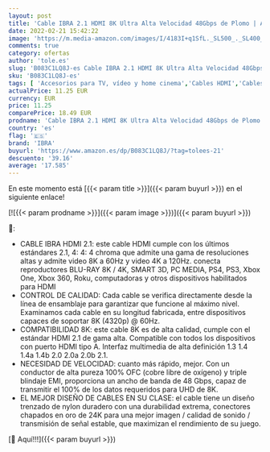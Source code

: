 ```yaml
---
layout: post
title: 'Cable IBRA 2.1 HDMI 8K Ultra Alta Velocidad 48Gbps de Plomo | Admite 8K@60HZ  4K@120HZ  4320p  Compatible con Fire TV  Soporte 3D  Función Ethernet  8K UHD  3D-Xbox Playstation PS3 PS4 PC - 1M'
date: 2022-02-21 15:42:22
image: 'https://m.media-amazon.com/images/I/4183I+q1SfL._SL500_._SL400_.jpg'
comments: true
category: ofertas
author: 'tole.es'
slug: 'B083C1LQ8J-es Cable IBRA 2.1 HDMI 8K Ultra Alta Velocidad 48Gbps de...'
sku: 'B083C1LQ8J-es'
tags: [ 'Accesorios para TV, vídeo y home cinema','Cables HDMI','Cables para TV, vídeo y home cinema','Electrónica','TV, vídeo y home cinema','ibra','playstation','ps4', ]
actualPrice: 11.25 EUR
currency: EUR
price: 11.25
comparePrice: 18.49 EUR
prodname: 'Cable IBRA 2.1 HDMI 8K Ultra Alta Velocidad 48Gbps de Plomo | Admite 8K@60HZ  4K@120HZ  4320p  Compatible con Fire TV  Soporte 3D  Función Ethernet  8K UHD  3D-Xbox Playstation PS3 PS4 PC - 1M'
country: 'es'
flag: '🇪🇸'
brand: 'IBRA'
buyurl: 'https://www.amazon.es/dp/B083C1LQ8J/?tag=tolees-21'
descuento: '39.16'
average: '17.585'
---
```


En este momento está [{{< param title >}}]({{< param buyurl >}}) en el siguiente enlace!

[![{{< param prodname >}}]({{< param image >}})]({{< param buyurl >}})

🔎:

- CABLE IBRA HDMI 2.1: este cable HDMI cumple con los últimos estándares 2.1, 4: 4: 4 chroma que admite una gama de resoluciones altas y admite video 8K a 60Hz y video 4K a 120Hz. conecta reproductores BLU-RAY 8K / 4K, SMART 3D, PC MEDIA, PS4, PS3, Xbox One, Xbox 360, Roku, computadoras y otros dispositivos habilitados para HDMI
- CONTROL DE CALIDAD: Cada cable se verifica directamente desde la línea de ensamblaje para garantizar que funcione al máximo nivel. Examinamos cada cable en su longitud fabricada, entre dispositivos capaces de soportar 8K (4320p) @ 60Hz.
- COMPATIBILIDAD 8K: este cable 8K es de alta calidad, cumple con el estándar HDMI 2.1 de gama alta. Compatible con todos los dispositivos con puerto HDMI tipo A. Interfaz multimedia de alta definición 1.3 1.4 1.4a 1.4b 2.0 2.0a 2.0b 2.1.
- NECESIDAD DE VELOCIDAD: cuanto más rápido, mejor. Con un conductor de alta pureza 100% OFC (cobre libre de oxígeno) y triple blindaje EMI, proporciona un ancho de banda de 48 Gbps, capaz de transmitir el 100% de los datos requeridos para UHD de 8K.
- EL MEJOR DISEÑO DE CABLES EN SU CLASE: el cable tiene un diseño trenzado de nylon duradero con una durabilidad extrema, conectores chapados en oro de 24K para una mejor imagen / calidad de sonido / transmisión de señal estable, que maximizan el rendimiento de su juego.

[🛒 Aquí!!!]({{< param buyurl >}})
